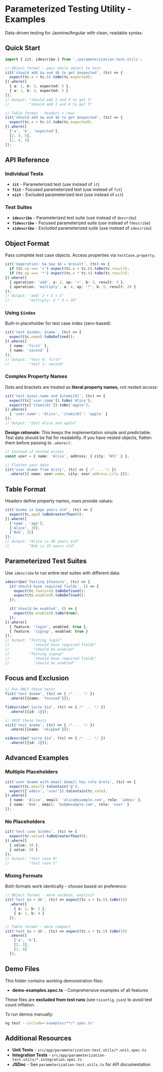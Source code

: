 # Parameterized Testing Utility - Examples

Data-driven testing for Jasmine/Angular with clean, readable syntax.

## Quick Start

```typescript
import { iit, idescribe } from './parameterization-test.utils';

// Object format - pass whole object to test
iit('should add $a and $b to get $expected', (tc) => {
  expect(tc.a + tc.b).toBe(tc.expected);
}).where([
  { a: 2, b: 3, expected: 5 },
  { a: 1, b: 4, expected: 5 }
]);
// Output: "should add 2 and 3 to get 5"
//         "should add 1 and 4 to get 5"

// Table format - headers + rows
iit('should add $a and $b to get $expected', (tc) => {
  expect(tc.a + tc.b).toBe(tc.expected);
}).where([
  ['a', 'b', 'expected'],
  [2, 3, 5],
  [1, 4, 5]
]);
```

## API Reference

### Individual Tests

- **`iit`** - Parameterized test (use instead of `it`)
- **`fiit`** - Focused parameterized test (use instead of `fit`)
- **`xiit`** - Excluded parameterized test (use instead of `xit`)

### Test Suites

- **`idescribe`** - Parameterized test suite (use instead of `describe`)
- **`fidescribe`** - Focused parameterized suite (use instead of `fdescribe`)
- **`xidescribe`** - Excluded parameterized suite (use instead of `xdescribe`)

## Object Format

Pass complete test case objects. Access properties via `testCase.property`.

```typescript
iit('$operation: $a $op $b = $result', (tc) => {
  if (tc.op === '+') expect(tc.a + tc.b).toBe(tc.result);
  if (tc.op === '*') expect(tc.a * tc.b).toBe(tc.result);
}).where([
  { operation: 'add', a: 2, op: '+', b: 3, result: 5 },
  { operation: 'multiply', a: 4, op: '*', b: 5, result: 20 }
]);
// Output: "add: 2 + 3 = 5"
//         "multiply: 4 * 5 = 20"
```

### Using `$index`

Built-in placeholder for test case index (zero-based):

```typescript
iit('test $index: $name', (tc) => {
  expect(tc.name).toBeDefined();
}).where([
  { name: 'first' },
  { name: 'second' }
]);
// Output: "test 0: first"
//         "test 1: second"
```

### Complex Property Names

Dots and brackets are treated as **literal property names**, not nested access:

```typescript
iit('test $user.name and $items[0]', (tc) => {
  expect(tc['user.name']).toBe('Alice');
  expect(tc['items[0]']).toBe('apple');
}).where([
  { 'user.name': 'Alice', 'items[0]': 'apple' }
]);
// Output: "test Alice and apple"
```

**Design rationale:** This keeps the implementation simple and predictable. Test data should be flat for readability. If you have nested objects, flatten them before passing to `.where()`:

```typescript
// Instead of nested access
const user = { name: 'Alice', address: { city: 'NYC' } };

// Flatten your data
iit('user $name from $city', (tc) => { /* ... */ })
  .where([{ name: user.name, city: user.address.city }]);
```

## Table Format

Headers define property names, rows provide values:

```typescript
iit('$name is $age years old', (tc) => {
  expect(tc.age).toBeGreaterThan(0);
}).where([
  ['name', 'age'],
  ['Alice', 30],
  ['Bob', 25]
]);
// Output: "Alice is 30 years old"
//         "Bob is 25 years old"
```

## Parameterized Test Suites

Use `idescribe` to run entire test suites with different data:

```typescript
idescribe('Testing $feature', (tc) => {
  it('should have required fields', () => {
    expect(tc.feature).toBeDefined();
    expect(tc.enabled).toBeDefined();
  });

  it('should be enabled', () => {
    expect(tc.enabled).toBe(true);
  });
}).where([
  { feature: 'login', enabled: true },
  { feature: 'signup', enabled: true }
]);
// Output: "Testing login"
//           "should have required fields"
//           "should be enabled"
//         "Testing signup"
//           "should have required fields"
//           "should be enabled"
```

## Focus and Exclusion

```typescript
// Run ONLY these tests
fiit('test $name', (tc) => { /* ... */ })
  .where([{name: 'focused'}]);

fidescribe('suite $id', (tc) => { /* ... */ })
  .where([{id: 1}]);

// SKIP these tests
xiit('test $name', (tc) => { /* ... */ })
  .where([{name: 'skipped'}]);

xidescribe('suite $id', (tc) => { /* ... */ })
  .where([{id: 2}]);
```

## Advanced Examples

### Multiple Placeholders

```typescript
iit('user $name with email $email has role $role', (tc) => {
  expect(tc.email).toContain('@');
  expect(['admin', 'user']).toContain(tc.role);
}).where([
  { name: 'Alice', email: 'alice@example.com', role: 'admin' },
  { name: 'Bob', email: 'bob@example.com', role: 'user' }
]);
```

### No Placeholders

```typescript
iit('test case $index', (tc) => {
  expect(tc.value).toBeGreaterThan(0);
}).where([
  { value: 10 },
  { value: 20 }
]);
// Output: "test case 0"
//         "test case 1"
```

### Mixing Formats

Both formats work identically - choose based on preference:

```typescript
// Object format - more verbose, explicit
iit('test $a + $b', (tc) => expect(tc.a + tc.b).toBe(5))
  .where([
    { a: 2, b: 3 },
    { a: 1, b: 4 }
  ]);

// Table format - more compact
iit('test $a + $b', (tc) => expect(tc.a + tc.b).toBe(5))
  .where([
    ['a', 'b'],
    [2, 3],
    [1, 4]
  ]);
```

## Demo Files

This folder contains working demonstration files:

- **demo-examples.spec.ts** - Comprehensive examples of all features

These files are **excluded from test runs** (see `tsconfig.json`) to avoid test count inflation.

To run demos manually:

```bash
ng test --include='examples/**/*.spec.ts'
```

## Additional Resources

- **Unit Tests** - `src/app/parameterization-test.utils/*.unit.spec.ts`
- **Integration Tests** - `src/app/parameterization-test.utils/*.integration.spec.ts`
- **JSDoc** - See `parameterization-test.utils.ts` for API documentation
